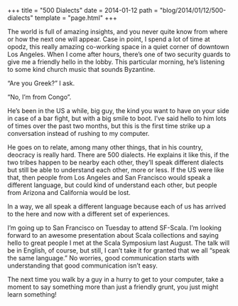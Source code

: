 +++
title = "500 Dialects"
date = 2014-01-12
path = "blog/2014/01/12/500-dialects"
template = "page.html"
+++

The world is full of amazing insights, and you never quite know from where or how the next one will appear. Case in point, I spend a lot of time at opodz, this really amazing co-working space in a quiet corner of downtown Los Angeles. When I come after hours, there’s one of two security guards to give me a friendly hello in the lobby. This particular morning, he’s listening to some kind church music that sounds Byzantine.

“Are you Greek?” I ask.

“No, I’m from Congo”.

He’s been in the US a while, big guy, the kind you want to have on your side in case of a bar fight, but with a big smile to boot. I’ve said hello to him lots of times over the past two months, but this is the first time strike up a conversation instead of rushing to my computer.

He goes on to relate, among many other things, that in his country, deocracy is really hard. There are 500 dialects. He explains it like this, if the two tribes happen to be nearby each other, they’ll speak different dialects but still be able to understand each other, more or less. If the US were like that, then people from Los Angeles and San Francisco would speak a different language, but could kind of understand each other, but people from Arizona and California would be lost.

In a way, we all speak a different language because each of us has arrived to the here and now with a different set of experiences.

I’m going up to San Francisco on Tuesday to attend SF-Scala. I’m looking forward to an awesome presentation about Scala collections and saying hello to great people I met at the Scala Symposium last August. The talk will be in English, of course, but still, I can’t take it for granted that we all “speak the same language.” No worries, good communication starts with understanding that good communication isn’t easy.

The next time you walk by a guy in a hurry to get to your computer, take a moment to say something more than just a friendly grunt, you just might learn something!
